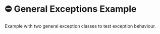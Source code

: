 # :no_entry: General Exceptions Example

Example with two general exception classes to test exception behaviour.
